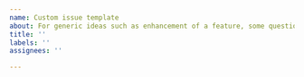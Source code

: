 ```yaml
---
name: Custom issue template
about: For generic ideas such as enhancement of a feature, some questions, and etc.
title: ''
labels: ''
assignees: ''

---
```




